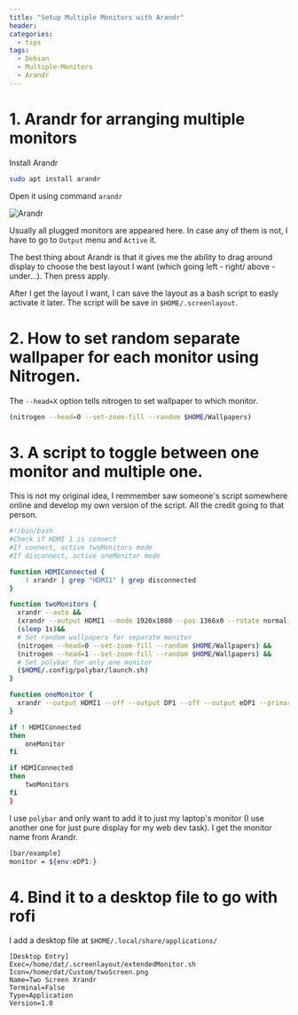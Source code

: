 ```yaml
---
title: "Setup Multiple Monitors with Arandr"
header:
categories:
  - tips
tags:
  - Debian
  - Multiple-Monitors
  - Arandr
---
```


# 1. Arandr for arranging multiple monitors

Install Arandr

```bash
sudo apt install arandr
```
Open it using command `arandr`

![Arandr]({{site.baseurl}}/images/arandr.png)

Usually all plugged monitors are appeared here. In case any of them is not, I have to go to `Output` menu and `Active` it.

The best thing about Arandr is that it gives me the ability to drag around display to choose the best layout I want (which going left - right/ above - under...). Then press apply.

After I get the layout I want, I can save the layout as a bash script to easly activate it later. The script will be save in `$HOME/.screenlayout`.

# 2. How to set random separate wallpaper for each monitor using Nitrogen. 

The `--head=X` option tells nitrogen to set wallpaper to which monitor.
```Bash
(nitrogen --head=0 --set-zoom-fill --random $HOME/Wallpapers)
```

# 3. A script to toggle between one monitor and multiple one.

This is not my original idea, I remmember saw someone's script somewhere online 
and develop my own version of the script. All the credit going to that person.

```bash
#!/bin/bash
#Check if HDMI 1 is connect
#If connect, active twoMonitors mode 
#If disconnect, active oneMonitor mode

function HDMIConnected {
    ! xrandr | grep "HDMI1" | grep disconnected
}

function twoMonitors {
  xrandr --auto &&
  (xrandr --output HDMI1 --mode 1920x1080 --pos 1366x0 --rotate normal --output DP1 --off --output eDP1 --primary --mode 1366x768 --pos 0x0 --rotate normal --output VIRTUAL1 --off) &&
  (sleep 1s)&&
  # Set random wallpapers for separate monitor
  (nitrogen --head=0 --set-zoom-fill --random $HOME/Wallpapers) &&
  (nitrogen --head=1 --set-zoom-fill --random $HOME/Wallpapers) &&
  # Set polybar for only one monitor
  ($HOME/.config/polybar/launch.sh)
}

function oneMonitor {
  xrandr --output HDMI1 --off --output DP1 --off --output eDP1 --primary --mode 1366x768 --pos 0x0 --rotate normal --output VIRTUAL1 --off
}

if ! HDMIConnected
then
    oneMonitor
fi

if HDMIConnected
then
    twoMonitors
fi
}

```

I use `polybar` and only want to add it to just my laptop's monitor (I use another one for just pure display for my web dev task). I get the monitor name from Arandr.

```bash
[bar/example]
monitor = ${env:eDP1:} 
```

# 4. Bind it to a desktop file to go with rofi

I add a desktop file at `$HOME/.local/share/applications/`

```
[Desktop Entry]
Exec=/home/dat/.screenlayout/extendedMonitor.sh
Icon=/home/dat/Custom/twoScreen.png
Name=Two Screen Xrandr
Terminal=False
Type=Application
Version=1.0
```

